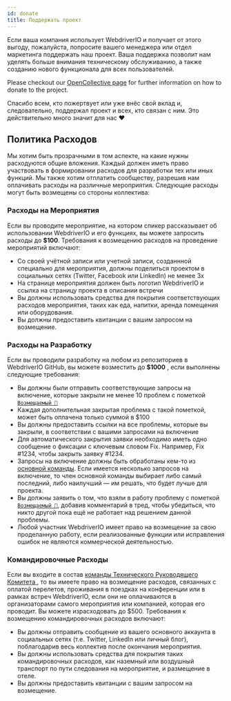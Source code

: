 ```yaml
---
id: donate
title: Поддержать проект
---
```


Если ваша компания использует WebdriverIO и получает от этого выгоду, пожалуйста, попросите вашего менеджера или отдел маркетинга поддержать наш проект. Ваша поддержка позволит нам уделять больше внимания техническому обслуживанию, а также созданию нового функционала для всех пользователей.

Please checkout our [OpenCollective page](https://opencollective.com/webdriverio) for further information on how to donate to the project.

Спасибо всем, кто пожертвует или уже внёс свой вклад и, следовательно, поддержал проект и всех, кто связан с ним. Это действительно много значит для нас ❤️

## Политика Расходов

Мы хотим быть прозрачными в том аспекте, на какие нужны расходуются общие вложения. Каждый должен иметь право участвовать в формировании расходов для разработки тех или иных функций. Мы также хотим отплатить сообществу, разрешив нам оплачивать расходы на различные мероприятия. Следующие расходы могут быть возмещены со стороны коллектива:

### Расходы на Мероприятия

Если вы проводите мероприятие, на котором спикер рассказывает об использовании WebdriverIO и его функциях, вы можете запросить расходы до __$100__. Требования к возмещению расходов на проведение мероприятий включают:

- Со своей учётной записи или учетной записи, созданнной специально для мероприятия, должны поделиться проектом в социальных сетях (Twitter, Facebook или LinkedIn) не менее 3х
- На странице мероприятия должен быть логотип WebdriverIO и ссылка на страницу проекта в описании встречи
- Вы должны использовать средства для покрытия соответствующих расходов мероприятия, таких как еда, напитки, аренда помещения или оборудования.
- Вы должны предоставить квитанции с вашим запросом на возмещение.

### Расходы на Разработку

Если вы проводили разработку на любом из репозиториев в WebdriverIO GitHub, вы можете возместить до __$1000__ , если выполнены следующие требования:

- Вы должны были отправить соответствующие запросы на включение, которые закрыли не менее 10 проблем с пометкой [`Возмещаемый 💸`](https://github.com/webdriverio/webdriverio/labels/Expensable%20%F0%9F%92%B8)
- Каждая дополнительная закрытая проблема с такой пометкой, может быть оплачена только суммой в $100
- Вы должны предоставить ссылки на все проблемы, которые вы закрыли, в соответствии с вашими запросами на включение
- Для автоматического закрытия заявки необходимо иметь одно сообщение о фиксации с ключевым словом Fix. Например, Fix #1234, чтобы закрыть заявку #1234.
- Запросы на включение должны быть обработаны кем-то из [основной команды](https://github.com/webdriverio/webdriverio/blob/main/AUTHORS.md#tsc-technical-steering-committee). Если имеется несколько запросов на включение, то член основной команды выбирает либо самый последний, либо наилучший — им решать, что будет лучше для проекта.
- Вы должны заявить о том, что взяли в работу проблему с пометкой [`Возмещаемый 💸`](https://github.com/webdriverio/webdriverio/labels/Expensable%20%F0%9F%92%B8), добавив комментарий в тред, чтобы убедиться, что никто другой пока ещё не работает над решением данной проблемы.
- Любой участник WebdriverIO имеет право на возмещение за свою проделанную работу, если реализованные функции или исправления ошибок не являются коммерческой деятельностью.

### Командировочные Расходы

Если вы входите в состав [команды Технического Руководящего Комитета ](https://github.com/webdriverio/webdriverio/blob/main/AUTHORS.md#tsc-technical-steering-committee), то вы имеете право на возмещение расходов, связанных с оплатой перелетов, проживания в поездках на конференции или в рамках встреч WebdriverIO, если они не оплачиваются в организаторами самого мероприятия или компанией, которая его проводит. Вы можете израсходовать до $500. Требования к возмещению командировочных расходов включают:

- Вы должны отправить сообщение из вашего основного аккаунта в социальных сетях (т.е. Twitter, LinkedIn или личный блог), поблагодарив весь коллектив после окончания мероприятия.
- Вы должны использовать средства для покрытия таких командировочных расходов, как наземный или воздушный транспорт по пути следования на мероприятие, и размещение в отеле.
- Вы должны предоставить квитанции с вашим запросом на возмещение.
